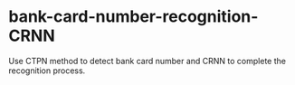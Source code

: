# bank-card-number-recognition-CRNN
Use CTPN method to detect bank card number and CRNN to complete the recognition process.
